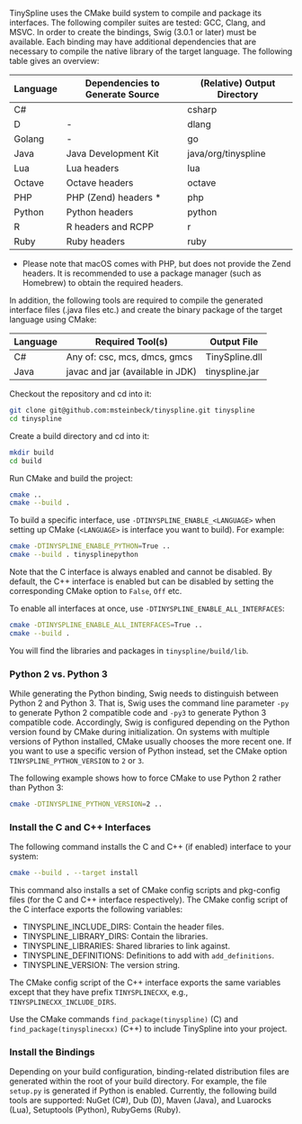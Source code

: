 TinySpline uses the CMake build system to compile and package its interfaces.
The following compiler suites are tested: GCC, Clang, and MSVC. In order to
create the bindings, Swig (3.0.1 or later) must be available. Each binding may
have additional dependencies that are necessary to compile the native library
of the target language. The following table gives an overview:

Language | Dependencies to Generate Source | (Relative) Output Directory
-------- | ------------------------------- | ---------------------------
C#       |                                 | csharp
D        | -                               | dlang
Golang   | -                               | go
Java     | Java Development Kit            | java/org/tinyspline
Lua      | Lua headers                     | lua
Octave   | Octave headers                  | octave
PHP      | PHP (Zend) headers *            | php
Python   | Python headers                  | python
R        | R headers and RCPP              | r
Ruby     | Ruby headers                    | ruby

* Please note that macOS comes with PHP, but does not provide the Zend headers.
It is recommended to use a package manager (such as Homebrew) to obtain the
required headers.

In addition, the following tools are required to compile the generated
interface files (.java files etc.) and create the binary package of the target
language using CMake:

Language | Required Tool(s)                 | Output File
-------- | -------------------------------- | ----------------
C#       | Any of: csc, mcs, dmcs, gmcs     | TinySpline.dll
Java     | javac and jar (available in JDK) | tinyspline.jar

Checkout the repository and cd into it:

```bash
git clone git@github.com:msteinbeck/tinyspline.git tinyspline
cd tinyspline
```

Create a build directory and cd into it:

```bash
mkdir build
cd build
```

Run CMake and build the project:

```bash
cmake ..
cmake --build .
```

To build a specific interface, use `-DTINYSPLINE_ENABLE_<LANGUAGE>` when
setting up CMake (`<LANGUAGE>` is interface you want to build). For example:

```bash
cmake -DTINYSPLINE_ENABLE_PYTHON=True ..
cmake --build . tinysplinepython
```

Note that the C interface is always enabled and cannot be disabled. By default,
the C++ interface is enabled but can be disabled by setting the corresponding
CMake option to `False`, `Off` etc.

To enable all interfaces at once, use `-DTINYSPLINE_ENABLE_ALL_INTERFACES`:

```bash
cmake -DTINYSPLINE_ENABLE_ALL_INTERFACES=True ..
cmake --build .
```

You will find the libraries and packages in `tinyspline/build/lib`.

### Python 2 vs. Python 3
While generating the Python binding, Swig needs to distinguish between Python 2
and Python 3. That is, Swig uses the command line parameter `-py` to generate
Python 2 compatible code and `-py3` to generate Python 3 compatible code.
Accordingly, Swig is configured depending on the Python version found by CMake
during initialization. On systems with multiple versions of Python installed,
CMake usually chooses the more recent one. If you want to use a specific
version of Python instead, set the CMake option `TINYSPLINE_PYTHON_VERSION` to
`2` or `3`.

The following example shows how to force CMake to use Python 2 rather than
Python 3:

```bash
cmake -DTINYSPLINE_PYTHON_VERSION=2 ..
```

### Install the C and C++ Interfaces
The following command installs the C and C++ (if enabled) interface to your
system:

```bash
cmake --build . --target install
```

This command also installs a set of CMake config scripts and pkg-config files
(for the C and C++ interface respectively). The CMake config script of the C
interface exports the following variables:

- TINYSPLINE_INCLUDE_DIRS: Contain the header files.
- TINYSPLINE_LIBRARY_DIRS: Contain the libraries.
- TINYSPLINE_LIBRARIES: Shared libraries to link against.
- TINYSPLINE_DEFINITIONS: Definitions to add with `add_definitions`.
- TINYSPLINE_VERSION: The version string.

The CMake config script of the C++ interface exports the same variables except
that they have prefix `TINYSPLINECXX`, e.g., `TINYSPLINECXX_INCLUDE_DIRS`.

Use the CMake commands `find_package(tinyspline)` (C) and
`find_package(tinysplinecxx)` (C++) to include TinySpline into your project.

### Install the Bindings
Depending on your build configuration, binding-related distribution files are
generated within the root of your build directory. For example, the file
`setup.py` is generated if Python is enabled. Currently, the following build
tools are supported: NuGet (C#), Dub (D), Maven (Java), and Luarocks (Lua),
Setuptools (Python), RubyGems (Ruby).
